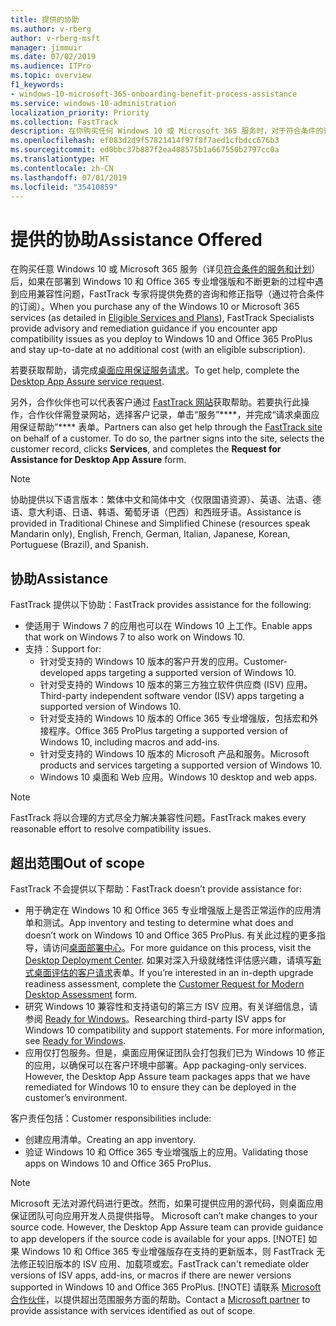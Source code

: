 ```yaml
---
title: 提供的协助
ms.author: v-rberg
author: v-rberg-msft
manager: jimmuir
ms.date: 07/02/2019
ms.audience: ITPro
ms.topic: overview
f1_keywords:
- windows-10-microsoft-365-onboarding-benefit-process-assistance
ms.service: windows-10-administration
localization_priority: Priority
ms.collection: FastTrack
description: 在你购买任何 Windows 10 或 Microsoft 365 服务时，对于符合条件的订阅，FastTrack 专家将免费提供咨询和修正指南来支持客户部署到 Windows 10 和 Office 365 专业增强版并保持最新状态。
ms.openlocfilehash: ef083d2d9f57821414f97f8f7aed1cfbdcc676b3
ms.sourcegitcommit: ed0bbc37b887f2ea408575b1a667550b2797cc0a
ms.translationtype: HT
ms.contentlocale: zh-CN
ms.lasthandoff: 07/01/2019
ms.locfileid: "35410859"
---
```

# <a name="assistance-offered"></a><span data-ttu-id="48605-103">提供的协助</span><span class="sxs-lookup"><span data-stu-id="48605-103">Assistance Offered</span></span>  

<span data-ttu-id="48605-104">在购买任意 Windows 10 或 Microsoft 365 服务（详见[符合条件的服务和计划](M365-eligible-services-and-plans.md)）后，如果在部署到 Windows 10 和 Office 365 专业增强版和不断更新的过程中遇到应用兼容性问题，FastTrack 专家将提供免费的咨询和修正指导（通过符合条件的订阅）。</span><span class="sxs-lookup"><span data-stu-id="48605-104">When you purchase any of the Windows 10 or Microsoft 365 services (as detailed in [Eligible Services and Plans](M365-eligible-services-and-plans.md)), FastTrack Specialists provide advisory and remediation guidance if you encounter app compatibility issues as you deploy to Windows 10 and Office 365 ProPlus and stay up-to-date at no additional cost (with an eligible subscription).</span></span>

<span data-ttu-id="48605-105">若要获取帮助，请完成[桌面应用保证服务请求](https://go.microsoft.com/fwlink/?linkid=2022721)。</span><span class="sxs-lookup"><span data-stu-id="48605-105">To get help, complete the [Desktop App Assure service request](https://go.microsoft.com/fwlink/?linkid=2022721).</span></span>

<span data-ttu-id="48605-p101">另外，合作伙伴也可以代表客户通过 [FastTrack 网站](https://go.microsoft.com/fwlink/?linkid=780698)获取帮助。若要执行此操作，合作伙伴需登录网站，选择客户记录，单击“服务”\*\*\*\*，并完成“请求桌面应用保证帮助”\*\*\*\* 表单。</span><span class="sxs-lookup"><span data-stu-id="48605-p101">Partners can also get help through the [FastTrack site](https://go.microsoft.com/fwlink/?linkid=780698) on behalf of a customer. To do so, the partner signs into the site, selects the customer record, clicks **Services**, and completes the **Request for Assistance for Desktop App Assure** form.</span></span>

> [!NOTE]
> <span data-ttu-id="48605-108">协助提供以下语言版本：繁体中文和简体中文（仅限国语资源）、英语、法语、德语、意大利语、日语、韩语、葡萄牙语（巴西）和西班牙语。</span><span class="sxs-lookup"><span data-stu-id="48605-108">Assistance is provided in Traditional Chinese and Simplified Chinese (resources speak Mandarin only), English, French, German, Italian, Japanese, Korean, Portuguese (Brazil), and Spanish.</span></span> 

## <a name="assistance"></a><span data-ttu-id="48605-109">协助</span><span class="sxs-lookup"><span data-stu-id="48605-109">Assistance</span></span>

<span data-ttu-id="48605-110">FastTrack 提供以下协助：</span><span class="sxs-lookup"><span data-stu-id="48605-110">FastTrack provides assistance for the following:</span></span>
- <span data-ttu-id="48605-111">使适用于 Windows 7 的应用也可以在 Windows 10 上工作。</span><span class="sxs-lookup"><span data-stu-id="48605-111">Enable apps that work on Windows 7 to also work on Windows 10.</span></span>
- <span data-ttu-id="48605-112">支持：</span><span class="sxs-lookup"><span data-stu-id="48605-112">Support for:</span></span>
    - <span data-ttu-id="48605-113">针对受支持的 Windows 10 版本的客户开发的应用。</span><span class="sxs-lookup"><span data-stu-id="48605-113">Customer-developed apps targeting a supported version of Windows 10.</span></span>
    - <span data-ttu-id="48605-114">针对受支持的 Windows 10 版本的第三方独立软件供应商 (ISV) 应用。</span><span class="sxs-lookup"><span data-stu-id="48605-114">Third-party independent software vendor (ISV) apps targeting a supported version of Windows 10.</span></span>
    - <span data-ttu-id="48605-115">针对受支持的 Windows 10 版本的 Office 365 专业增强版，包括宏和外接程序。</span><span class="sxs-lookup"><span data-stu-id="48605-115">Office 365 ProPlus targeting a supported version of Windows 10, including macros and add-ins.</span></span>
    - <span data-ttu-id="48605-116">针对受支持的 Windows 10 版本的 Microsoft 产品和服务。</span><span class="sxs-lookup"><span data-stu-id="48605-116">Microsoft products and services targeting a supported version of Windows 10.</span></span>
    - <span data-ttu-id="48605-117">Windows 10 桌面和 Web 应用。</span><span class="sxs-lookup"><span data-stu-id="48605-117">Windows 10 desktop and web apps.</span></span>
> [!NOTE]
> <span data-ttu-id="48605-118">FastTrack 将以合理的方式尽全力解决兼容性问题。</span><span class="sxs-lookup"><span data-stu-id="48605-118">FastTrack makes every reasonable effort to resolve compatibility issues.</span></span> 

## <a name="out-of-scope"></a><span data-ttu-id="48605-119">超出范围</span><span class="sxs-lookup"><span data-stu-id="48605-119">Out of scope</span></span>

<span data-ttu-id="48605-120">FastTrack 不会提供以下帮助：</span><span class="sxs-lookup"><span data-stu-id="48605-120">FastTrack doesn’t provide assistance for:</span></span>
- <span data-ttu-id="48605-121">用于确定在 Windows 10 和 Office 365 专业增强版上是否正常运作的应用清单和测试。</span><span class="sxs-lookup"><span data-stu-id="48605-121">App inventory and testing to determine what does and doesn’t work on Windows 10 and Office 365 ProPlus.</span></span> <span data-ttu-id="48605-122">有关此过程的更多指导，请访问[桌面部署中心](https://go.microsoft.com/fwlink/?linkid=2080140)。</span><span class="sxs-lookup"><span data-stu-id="48605-122">For more guidance on this process, visit the [Desktop Deployment Center](https://go.microsoft.com/fwlink/?linkid=2080140).</span></span> <span data-ttu-id="48605-123">如果对深入升级就绪性评估感兴趣，请填写[新式桌面评估的客户请求](https://go.microsoft.com/fwlink/?linkid=2053818)表单。</span><span class="sxs-lookup"><span data-stu-id="48605-123">If you’re interested in an in-depth upgrade readiness assessment, complete the [Customer Request for Modern Desktop Assessment](https://go.microsoft.com/fwlink/?linkid=2053818) form.</span></span>
- <span data-ttu-id="48605-p103">研究 Windows 10 兼容性和支持语句的第三方 ISV 应用。有关详细信息，请参阅 [Ready for Windows](https://go.microsoft.com/fwlink/?linkid=2054580)。</span><span class="sxs-lookup"><span data-stu-id="48605-p103">Researching third-party ISV apps for Windows 10 compatibility and support statements. For more information, see [Ready for Windows](https://go.microsoft.com/fwlink/?linkid=2054580).</span></span>
- <span data-ttu-id="48605-p104">应用仅打包服务。但是，桌面应用保证团队会打包我们已为 Windows 10 修正的应用，以确保可以在客户环境中部署。</span><span class="sxs-lookup"><span data-stu-id="48605-p104">App packaging-only services. However, the Desktop App Assure team packages apps that we have remediated for Windows 10 to ensure they can be deployed in the customer’s environment.</span></span>

<span data-ttu-id="48605-128">客户责任包括：</span><span class="sxs-lookup"><span data-stu-id="48605-128">Customer responsibilities include:</span></span>
- <span data-ttu-id="48605-129">创建应用清单。</span><span class="sxs-lookup"><span data-stu-id="48605-129">Creating an app inventory.</span></span>
- <span data-ttu-id="48605-130">验证 Windows 10 和 Office 365 专业增强版上的应用。</span><span class="sxs-lookup"><span data-stu-id="48605-130">Validating those apps on Windows 10 and Office 365 ProPlus.</span></span>
> [!NOTE]
> <span data-ttu-id="48605-p105">Microsoft 无法对源代码进行更改。然而，如果可提供应用的源代码，则桌面应用保证团队可向应用开发人员提供指导。 </span><span class="sxs-lookup"><span data-stu-id="48605-p105">Microsoft can’t make changes to your source code. However, the Desktop App Assure team can provide guidance to app developers if the source code is available for your apps. </span></span>[!NOTE]
> <span data-ttu-id="48605-p106">如果 Windows 10 和 Office 365 专业增强版存在支持的更新版本，则 FastTrack 无法修正较旧版本的 ISV 应用、加载项或宏。</span><span class="sxs-lookup"><span data-stu-id="48605-p106">FastTrack can't remediate older versions of ISV apps, add-ins, or macros if there are newer versions supported in Windows 10 and Office 365 ProPlus. </span></span>[!NOTE]
> <span data-ttu-id="48605-134">请联系 [Microsoft 合作伙伴](https://go.microsoft.com/fwlink/?linkid=2080150)，以提供超出范围服务方面的帮助。</span><span class="sxs-lookup"><span data-stu-id="48605-134">Contact a [Microsoft partner](https://go.microsoft.com/fwlink/?linkid=2080150) to provide assistance with services identified as out of scope.</span></span>
